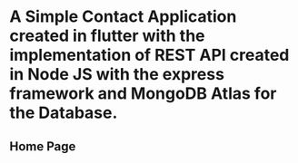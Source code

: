 # A Simple Contact Application created in flutter with the implementation of REST API created in Node JS with the express framework and MongoDB Atlas for the Database.

## Home Page

 